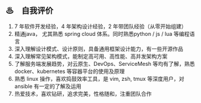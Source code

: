 ## ♨　自我评价

1. 7 年软件开发经验，4 年架构设计经验，2 年带团队经验（从零开始组建）
2. 精通java， 尤其熟悉 spring cloud 体系。同时熟悉python / js / lua 等编程语言
3. 深入理解设计模式、设计原则，具备通用框架设计能力，有一些开源作品
4. 深入理解常见架构模式，能制定高可用、高性能、高并发架构方案
5. 了解服务端发展趋势，对云原生、DevOps、ServiceMesh 等均有了解，熟悉 docker、kubernetes 等容器平台的使用及原理
6. 熟悉 linux 操作，喜欢捣鼓效率工具，是 vim, zsh, tmux 等深度用户，对 ansible 有一定的了解及运用
7. 热爱技术，喜欢钻研，追求完美，性格随和，注重团队合作